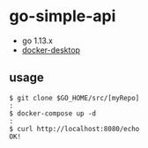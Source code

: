 # go-simple-api

- go 1.13.x
- [docker-desktop](https://www.docker.com/products/docker-desktop)

## usage

```Console
$ git clone $GO_HOME/src/[myRepo]
:
$ docker-compose up -d
:
$ curl http://localhost:8080/echo
OK!
```
